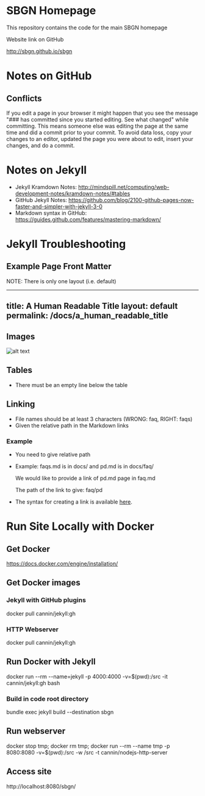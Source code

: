 # SBGN Homepage

This repository contains the code for the main SBGN homepage

Website link on GitHub

http://sbgn.github.io/sbgn

# Notes on GitHub

## Conflicts

If you edit a page in your browser it might happen that you see the message
"### has committed since you started editing. See what changed" while committing.
This means someone else was editing the page at the same time and did a commit prior to your commit.
To avoid data loss, copy your changes to an editor, updated the page you were about to edit, insert your changes, and do a commit.

# Notes on Jekyll
* Jekyll Kramdown Notes: http://mindspill.net/computing/web-development-notes/kramdown-notes/#tables
* GitHub Jekyll Notes: https://github.com/blog/2100-github-pages-now-faster-and-simpler-with-jekyll-3-0
* Markdown syntax in GitHub: https://guides.github.com/features/mastering-markdown/

# Jekyll Troubleshooting

## Example Page Front Matter

NOTE: There is only one layout (i.e. default)

---
title: A Human Readable Title
layout: default
permalink: /docs/a_human_readable_title
---

## Images
![alt text](/images/foo.png)

## Tables
* There must be an empty line below the table

## Linking
* File names should be at least 3 characters (WRONG: faq, RIGHT: faqs)
* Given the relative path in the Markdown links

### Example
* You need to give relative path
 * Example: faqs.md is in docs/ and pd.md is in docs/faq/

   We would like to provide a link of pd.md page in faq.md

   The path of the link to give: faq/pd
 * The syntax for creating a link is available [here](https://guides.github.com/features/mastering-markdown/).

# Run Site Locally with Docker

## Get Docker
https://docs.docker.com/engine/installation/

## Get Docker images

### Jekyll with GitHub plugins
docker pull cannin/jekyll:gh

### HTTP Webserver
docker pull cannin/jekyll:gh

## Run Docker with Jekyll
docker run --rm --name=jekyll -p 4000:4000 -v=$(pwd):/src -it cannin/jekyll:gh bash

### Build in code root directory
bundle exec jekyll build --destination sbgn

## Run webserver
docker stop tmp; docker rm tmp; docker run --rm --name tmp -p 8080:8080 -v=$(pwd):/src -w /src -t cannin/nodejs-http-server

## Access site
http://localhost:8080/sbgn/
